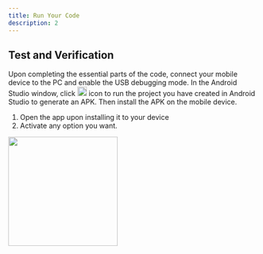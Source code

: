 ```yaml
---
title: Run Your Code
description: 2
---
```


<h2><strong>Test and Verification</strong></h2>
<p>Upon completing the essential parts of the code, connect your mobile device to the PC and enable the USB debugging mode. In the Android Studio window, click   <img style="width: 19.00px" src="https://raw.githubusercontent.com/SinanYilmaz9/PushKitCodelabPage/assets/run_image.png" onclick="imageclick(src)">    icon to run the project you have created in Android Studio to generate an APK. Then install the APK on the mobile device.</p>

<ol type="1">
	<li>Open the app upon installing it to your device</li>
	<li>Activate any option you want.</li>
</ol>
<img style="width: 220.00px" src="https://raw.githubusercontent.com/SinanYilmaz9/PushKitCodelabPage/assets/remindwaterss.jpg" onclick="imageclick(src)">

